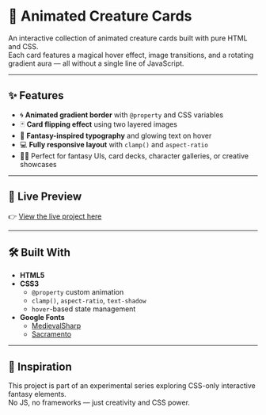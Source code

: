 # 🐾 Animated Creature Cards

An interactive collection of animated creature cards built with pure HTML and CSS.  
Each card features a magical hover effect, image transitions, and a rotating gradient aura — all without a single line of JavaScript.

---

## ✨ Features

- 🌀 **Animated gradient border** with `@property` and CSS variables  
- 🃏 **Card flipping effect** using two layered images  
- 🌟 **Fantasy-inspired typography** and glowing text on hover  
- 💻 **Fully responsive layout** with `clamp()` and `aspect-ratio`  
- 🧙‍♂️ Perfect for fantasy UIs, card decks, character galleries, or creative showcases

---

## 🚀 Live Preview

👉 [View the live project here](https://animatedcreaturecards.netlify.app/)

---

## 🛠️ Built With

- **HTML5**
- **CSS3**
  - `@property` custom animation
  - `clamp()`, `aspect-ratio`, `text-shadow`
  - `hover`-based state management
- **Google Fonts**
  - [MedievalSharp](https://fonts.google.com/specimen/MedievalSharp)
  - [Sacramento](https://fonts.google.com/specimen/Sacramento)

---

## 🐉 Inspiration

This project is part of an experimental series exploring CSS-only interactive fantasy elements.  
No JS, no frameworks — just creativity and CSS power.
